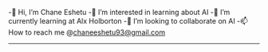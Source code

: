  -👋 Hi, I’m Chane Eshetu 
 -👀 I’m interested in learning about AI
-🌱 I’m currently learning at Alx Holborton 
 -💞️ I’m looking to collaborate on AI 
 -📫 How to reach me @chaneeshetu93@gmail.com

<!---
chandem/chandem is a ✨ special ✨ repository because its `README.md` (this file) appears on your GitHub profile.
You can click the Preview link to take a look at your changes.
--->
_____________________________

